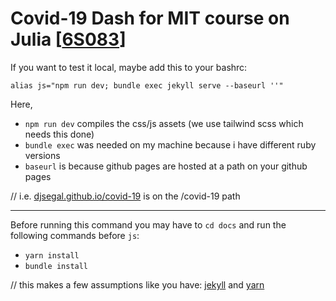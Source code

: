# Covid-19 Dash for MIT course on Julia [[6S083](https://github.com/mitmath/6S083)]



If you want to test it local, maybe add this to your bashrc:
```
alias js="npm run dev; bundle exec jekyll serve --baseurl ''"
```

Here,
+ `npm run dev` compiles the css/js assets (we use tailwind scss which needs this done)
+ `bundle exec` was needed on my machine because i have different ruby versions
+ `baseurl` is because github pages are hosted at a path on your github pages

// i.e. [djsegal.github.io/covid-19](https://djsegal.github.io/covid-19/) is on the /covid-19 path

----

Before running this command you may have to `cd docs` and run the following commands before `js`:

+ `yarn install`
+ `bundle install`

// this makes a few assumptions like you have: [jekyll](https://jekyllrb.com) and [yarn](https://classic.yarnpkg.com/en/docs/install)
